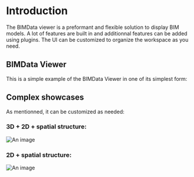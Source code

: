 # Introduction

The BIMData viewer is a preformant and flexible solution to display BIM models. A lot of features are built in and additionnal features can be added using plugins. The UI can be customized to organize the workspace as you need.

## BIMData Viewer
This is a simple example of the BIMData Viewer in one of its simplest form:

<ClientOnly>
  <BIMDataViewer config="simple"/>
</ClientOnly>

## Complex showcases

As mentionned, it can be customized as needed:

### 3D + 2D + spatial structure:
![An image](/assets/img/viewer/Viewer-3_windows.png)

### 2D + spatial structure:
![An image](/assets/img/viewer/Viewer-2_windows.png)
